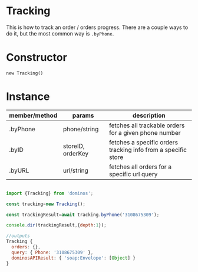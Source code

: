 Tracking
====
This is how to track an order / orders progress. There are a couple ways to do it, but the most common way is `.byPhone`.

Constructor
====

`new Tracking()`

Instance
====

|member/method  |params         |description|
|-------------  |------         |-------    |
|.byPhone       |phone/string   | fetches all trackable orders for a given phone number |
|.byID          |storeID, orderKey| fetches a specific orders tracking info from a specific store |
|.byURL         |url/string     | fetches all orders for a specific url query |

```js

import {Tracking} from 'dominos';

const tracking=new Tracking();

const trackingResult=await tracking.byPhone('3108675309');

console.dir(trackingResult,{depth:1});

//outputs
Tracking {
  orders: {},
  query: { Phone: '3108675309' },
  dominosAPIResult: { 'soap:Envelope': [Object] }
}

```

